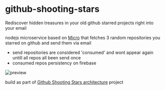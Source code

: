 # github-shooting-stars

Rediscover hidden treasures in your old github starred projects right into your email

nodejs microservice based on [Micro](https://github.com/zeit/micro) that fetches 3 random repositories you starred on github and send them via email
- send repositories are considered 'consumed' and wont appear again untill all repos all been send once
- consumed repos persistency on firebase

![preview](https://cloud.githubusercontent.com/assets/4562878/23107102/4ee873f6-f6f7-11e6-8173-4764c074dc5e.png)

build as part of [Github Shooting Stars architecture](https://github.com/kandros/github-shooting-stars-architecture) project
